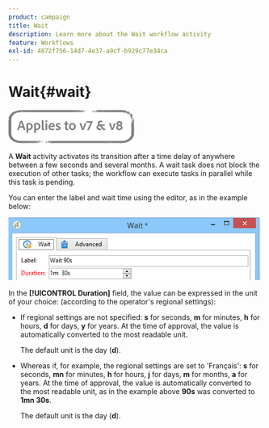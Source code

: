 ```yaml
---
product: campaign
title: Wait
description: Learn more about the Wait workflow activity
feature: Workflows
exl-id: 4872f756-14d7-4e37-a9cf-b929c77e34ca
---
```

# Wait{#wait}

![](../../assets/common.svg)

A **Wait** activity activates its transition after a time delay of anywhere between a few seconds and several months. A wait task does not block the execution of other tasks; the workflow can execute tasks in parallel while this task is pending.

You can enter the label and wait time using the editor, as in the example below:

![](assets/edit_wait.png)

In the **[!UICONTROL Duration]** field, the value can be expressed in the unit of your choice: (according to the operator's regional settings):

* If regional settings are not specified: **s** for seconds, **m** for minutes, **h** for hours, **d** for days, **y** for years. At the time of approval, the value is automatically converted to the most readable unit.

  The default unit is the day (**d**).

* Whereas if, for example, the regional settings are set to 'Français': **s** for seconds, **mn** for minutes, **h** for hours, **j** for days, **m** for months, **a** for years. At the time of approval, the value is automatically converted to the most readable unit, as in the example above **90s** was converted to **1mn 30s**.

  The default unit is the day (**d**).
